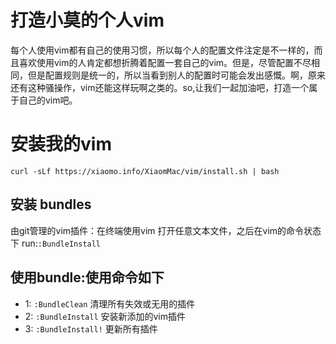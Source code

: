 # 打造小莫的个人vim
每个人使用vim都有自己的使用习惯，所以每个人的配置文件注定是不一样的，而且喜欢使用vim的人肯定都想折腾着配置一套自己的vim。但是，尽管配置不尽相同，但是配置规则是统一的，所以当看到别人的配置时可能会发出感慨。啊，原来还有这种骚操作，vim还能这样玩啊之类的。so,让我们一起加油吧，打造一个属于自己的vim吧。

# 安装我的vim
`curl -sLf https://xiaomo.info/XiaomMac/vim/install.sh | bash`

## 安装 bundles
由git管理的vim插件：在终端使用vim 打开任意文本文件，之后在vim的命令状态下 run:`:BundleInstall`

## 使用bundle:使用命令如下
- 1: `:BundleClean` 清理所有失效或无用的插件
- 2: `:BundleInstall` 安装新添加的vim插件
- 3: `:BundleInstall!` 更新所有插件
